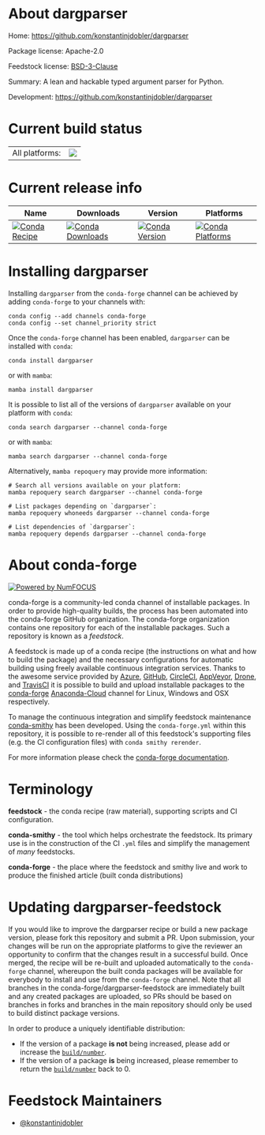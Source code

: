 About dargparser
================

Home: https://github.com/konstantinjdobler/dargparser

Package license: Apache-2.0

Feedstock license: [BSD-3-Clause](https://github.com/conda-forge/dargparser-feedstock/blob/main/LICENSE.txt)

Summary: A lean and hackable typed argument parser for Python.

Development: https://github.com/konstantinjdobler/dargparser

Current build status
====================


<table><tr><td>All platforms:</td>
    <td>
      <a href="https://dev.azure.com/conda-forge/feedstock-builds/_build/latest?definitionId=18641&branchName=main">
        <img src="https://dev.azure.com/conda-forge/feedstock-builds/_apis/build/status/dargparser-feedstock?branchName=main">
      </a>
    </td>
  </tr>
</table>

Current release info
====================

| Name | Downloads | Version | Platforms |
| --- | --- | --- | --- |
| [![Conda Recipe](https://img.shields.io/badge/recipe-dargparser-green.svg)](https://anaconda.org/conda-forge/dargparser) | [![Conda Downloads](https://img.shields.io/conda/dn/conda-forge/dargparser.svg)](https://anaconda.org/conda-forge/dargparser) | [![Conda Version](https://img.shields.io/conda/vn/conda-forge/dargparser.svg)](https://anaconda.org/conda-forge/dargparser) | [![Conda Platforms](https://img.shields.io/conda/pn/conda-forge/dargparser.svg)](https://anaconda.org/conda-forge/dargparser) |

Installing dargparser
=====================

Installing `dargparser` from the `conda-forge` channel can be achieved by adding `conda-forge` to your channels with:

```
conda config --add channels conda-forge
conda config --set channel_priority strict
```

Once the `conda-forge` channel has been enabled, `dargparser` can be installed with `conda`:

```
conda install dargparser
```

or with `mamba`:

```
mamba install dargparser
```

It is possible to list all of the versions of `dargparser` available on your platform with `conda`:

```
conda search dargparser --channel conda-forge
```

or with `mamba`:

```
mamba search dargparser --channel conda-forge
```

Alternatively, `mamba repoquery` may provide more information:

```
# Search all versions available on your platform:
mamba repoquery search dargparser --channel conda-forge

# List packages depending on `dargparser`:
mamba repoquery whoneeds dargparser --channel conda-forge

# List dependencies of `dargparser`:
mamba repoquery depends dargparser --channel conda-forge
```


About conda-forge
=================

[![Powered by
NumFOCUS](https://img.shields.io/badge/powered%20by-NumFOCUS-orange.svg?style=flat&colorA=E1523D&colorB=007D8A)](https://numfocus.org)

conda-forge is a community-led conda channel of installable packages.
In order to provide high-quality builds, the process has been automated into the
conda-forge GitHub organization. The conda-forge organization contains one repository
for each of the installable packages. Such a repository is known as a *feedstock*.

A feedstock is made up of a conda recipe (the instructions on what and how to build
the package) and the necessary configurations for automatic building using freely
available continuous integration services. Thanks to the awesome service provided by
[Azure](https://azure.microsoft.com/en-us/services/devops/), [GitHub](https://github.com/),
[CircleCI](https://circleci.com/), [AppVeyor](https://www.appveyor.com/),
[Drone](https://cloud.drone.io/welcome), and [TravisCI](https://travis-ci.com/)
it is possible to build and upload installable packages to the
[conda-forge](https://anaconda.org/conda-forge) [Anaconda-Cloud](https://anaconda.org/)
channel for Linux, Windows and OSX respectively.

To manage the continuous integration and simplify feedstock maintenance
[conda-smithy](https://github.com/conda-forge/conda-smithy) has been developed.
Using the ``conda-forge.yml`` within this repository, it is possible to re-render all of
this feedstock's supporting files (e.g. the CI configuration files) with ``conda smithy rerender``.

For more information please check the [conda-forge documentation](https://conda-forge.org/docs/).

Terminology
===========

**feedstock** - the conda recipe (raw material), supporting scripts and CI configuration.

**conda-smithy** - the tool which helps orchestrate the feedstock.
                   Its primary use is in the construction of the CI ``.yml`` files
                   and simplify the management of *many* feedstocks.

**conda-forge** - the place where the feedstock and smithy live and work to
                  produce the finished article (built conda distributions)


Updating dargparser-feedstock
=============================

If you would like to improve the dargparser recipe or build a new
package version, please fork this repository and submit a PR. Upon submission,
your changes will be run on the appropriate platforms to give the reviewer an
opportunity to confirm that the changes result in a successful build. Once
merged, the recipe will be re-built and uploaded automatically to the
`conda-forge` channel, whereupon the built conda packages will be available for
everybody to install and use from the `conda-forge` channel.
Note that all branches in the conda-forge/dargparser-feedstock are
immediately built and any created packages are uploaded, so PRs should be based
on branches in forks and branches in the main repository should only be used to
build distinct package versions.

In order to produce a uniquely identifiable distribution:
 * If the version of a package **is not** being increased, please add or increase
   the [``build/number``](https://docs.conda.io/projects/conda-build/en/latest/resources/define-metadata.html#build-number-and-string).
 * If the version of a package **is** being increased, please remember to return
   the [``build/number``](https://docs.conda.io/projects/conda-build/en/latest/resources/define-metadata.html#build-number-and-string)
   back to 0.

Feedstock Maintainers
=====================

* [@konstantinjdobler](https://github.com/konstantinjdobler/)

